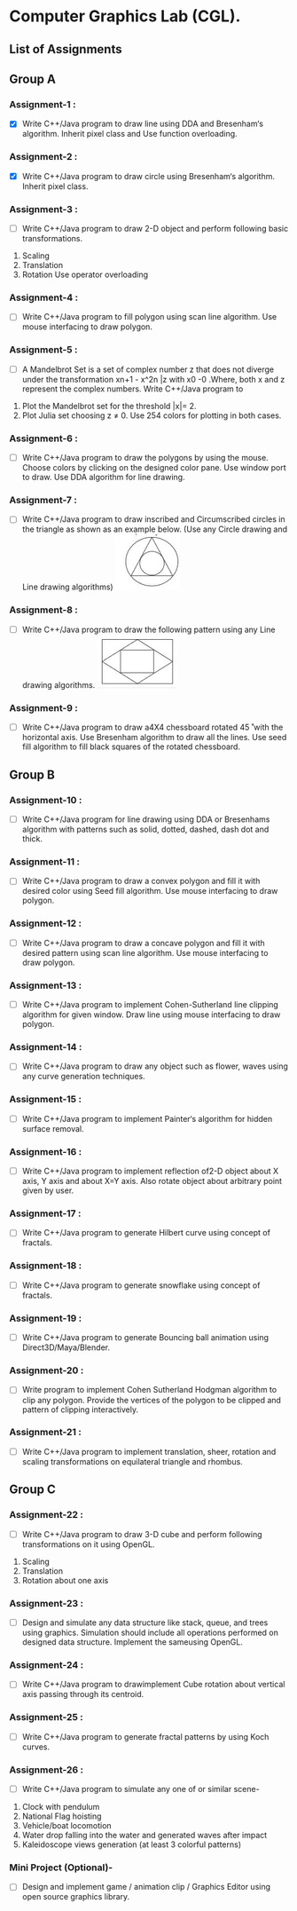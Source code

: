 # Computer Graphics Lab (CGL).

## List of Assignments

## Group A

### Assignment-1 :
- [x] Write C++/Java program to draw line using DDA and Bresenham‘s algorithm. Inherit pixel class and Use function overloading.

### Assignment-2 : 
- [x] Write C++/Java program to draw circle using Bresenham‘s algorithm. Inherit pixel class.

### Assignment-3 : 
- [ ] Write C++/Java program to draw 2-D object and perform following basic transformations.
1. Scaling
2. Translation
3. Rotation
    Use operator overloading

### Assignment-4 : 
- [ ] Write C++/Java program to fill polygon using scan line algorithm. Use mouse interfacing to draw polygon.

### Assignment-5 : 
- [ ] A  Mandelbrot  Set  is  a  set  of  complex  number  z  that  does  not  diverge  under  the transformation xn+1 - x^2n |z with x0 -0 .Where,  both  x  and  z  represent  the  complex numbers. Write C++/Java program to
 1. Plot the  Mandelbrot set for the threshold |x|= 2. 
 2. Plot Julia set choosing z ≠ 0. Use 254 colors for plotting in both cases.

### Assignment-6 : 
- [ ] Write C++/Java program to draw the polygons by using the mouse. Choose colors by clicking on the designed color pane. Use window port to draw. Use DDA algorithm for line drawing.

### Assignment-7 : 
- [ ] Write C++/Java program to draw inscribed and Circumscribed circles in the triangle as shown as an example below. (Use any Circle drawing and Line drawing algorithms) 
![](Img/Fig1.JPG)

### Assignment-8 : 
- [ ] Write C++/Java program to draw the following pattern using any Line drawing algorithms.
![](Img/Fig2.JPG)

### Assignment-9 : 
- [ ] Write C++/Java program to draw a4X4 chessboard rotated 45 ̊ with the horizontal axis. Use Bresenham algorithm to draw all the lines. Use seed fill algorithm to fill black squares of the rotated chessboard.

## Group B

### Assignment-10 : 
- [ ] Write C++/Java program for line drawing using DDA or Bresenhams algorithm with patterns such as solid, dotted, dashed, dash dot and thick.

### Assignment-11 : 
- [ ] Write C++/Java program to draw a convex polygon and fill it with desired color using Seed fill algorithm. Use mouse interfacing to draw polygon.

### Assignment-12 : 
- [ ] Write C++/Java program to draw a concave polygon and fill it with desired pattern using scan line algorithm. Use mouse interfacing to draw polygon.

### Assignment-13 : 
- [ ] Write C++/Java program to implement Cohen-Sutherland line clipping algorithm for given window. Draw line using mouse interfacing to draw polygon.

### Assignment-14 : 
- [ ] Write C++/Java program to draw any object such as flower, waves using any curve generation techniques.

### Assignment-15 : 
- [ ] Write C++/Java program to implement Painter‘s algorithm for hidden surface removal.

### Assignment-16 : 
- [ ] Write C++/Java program to implement reflection of2-D object about X axis, Y axis and about X=Y axis. Also rotate object about arbitrary point given by user.

### Assignment-17 : 
- [ ] Write C++/Java program to generate Hilbert curve using concept of fractals.

### Assignment-18 : 
- [ ] Write C++/Java program to generate snowflake using concept of fractals.

### Assignment-19 : 
- [ ] Write C++/Java program to generate Bouncing ball animation using Direct3D/Maya/Blender.

### Assignment-20 : 
- [ ] Write  program  to  implement  Cohen  Sutherland  Hodgman  algorithm  to  clip  any  polygon. Provide the vertices of the polygon to be clipped and pattern of clipping interactively.

### Assignment-21 : 
- [ ] Write C++/Java program to implement translation, sheer, rotation and scaling transformations on equilateral triangle and rhombus.

## Group C

### Assignment-22 : 
- [ ] Write C++/Java program to draw 3-D cube and perform following transformations on it using OpenGL. 
1. Scaling  
2. Translation  
3. Rotation about one axis

### Assignment-23 : 
- [ ] Design and simulate any data structure like stack, queue, and trees using graphics. Simulation should include all operations performed on designed data structure. Implement the sameusing OpenGL.

### Assignment-24 : 
- [ ] Write C++/Java program to drawimplement Cube rotation about vertical axis passing through its centroid.

### Assignment-25 : 
- [ ] Write C++/Java program to generate fractal patterns by using Koch curves.

### Assignment-26 : 
- [ ] Write C++/Java program to simulate any one of or similar scene-
1. Clock with pendulum
2. National Flag hoisting
3. Vehicle/boat locomotion
4. Water drop falling into the water and generated waves after impact
5. Kaleidoscope views generation (at least 3 colorful patterns)

### Mini Project (Optional)-
- [ ] Design and implement game / animation clip / Graphics Editor using open source graphics library.